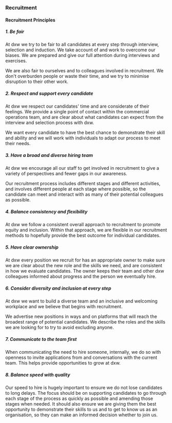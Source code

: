 ### Recruitment

#### Recruitment Principles

##### 1. Be fair 

At dxw we try to be fair to all candidates at every step through interview, selection and induction. We take account of and work to overcome our biases. We are prepared and give our full attention during interviews and exercises.

We are also fair to ourselves and to colleagues involved in recruitment. We don't overburden people or waste their time, and we try to minimise disruption to their other work.


##### 2. Respect and support every candidate

At dxw we respect our candidates' time and are considerate of their feelings. We provide a single point of contact within the commercial operations team, and are clear about what candidates can expect from the interview and selection process with dxw.

We want every candidate to have the best chance to demonstrate their skill and ability and we will work with individuals to adapt our process to meet their needs.


##### 3. Have a broad and diverse hiring team

At dxw we encourage all our staff to get involved in recruitment to give a variety of perspectives and fewer gaps in our awareness.

Our recruitment process includes different stages and different activities, and involves different people at each stage where possible, so the candidate can meet and interact with as many of their potential colleagues as possible.


##### 4. Balance consistency and flexibility

At dxw we follow a consistent overall approach to recruitment to promote equity and inclusion. Within that approach, we are flexible in our recruitment methods to hopefully provide the best outcome for individual candidates. 


##### 5. Have clear ownership

At dxw every position we recruit for has an appropriate owner to make sure we are clear about the new role and the skills we need, and are consistent in how we evaluate candidates. The owner keeps their team and other dxw colleagues informed about progress and the person we eventually hire.


##### 6. Consider diversity and inclusion at every step

At dxw we want to build a diverse team and an inclusive and welcoming workplace and we believe that begins with recruitment.

We advertise new positions in ways and on platforms that will reach the broadest range of potential candidates. We describe the roles and the skills we are looking for to try to avoid excluding anyone.


##### 7. Communicate to the team first 

When communicating the need to hire someone, internally, we do so with openness to invite applications from and conversations with the current team. This helps provide opportunities to grow at dxw.


##### 8. Balance speed with quality

Our speed to hire is hugely important to ensure we do not lose candidates to long delays. The focus should be on supporting candidates to go through each stage of the process as quickly as possible and amending those stages when needed. It should also ensure we are giving them the best opportunity to demonstrate their skills to us and to get to know us as an organisation, so they can make an informed decision whether to join us. 
